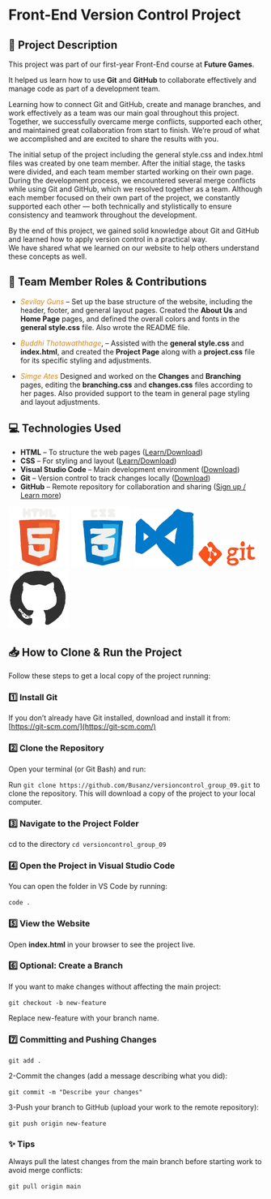 # Front-End Version Control Project

## 📁 Project Description

This project was part of our first-year Front-End course at **Future Games**.

It helped us learn how to use **Git** and **GitHub** to collaborate effectively and manage code as part of a development team.

Learning how to connect Git and GitHub, create and manage branches, and work effectively as a team was our main goal throughout this project.
Together, we successfully overcame merge conflicts, supported each other, and maintained great collaboration from start to finish.
We’re proud of what we accomplished and are excited to share the results with you.

The initial setup of the project including the general style.css and index.html files was created by one team member.
After the initial stage, the tasks were divided, and each team member started working on their own page.
During the development process, we encountered several merge conflicts while using Git and GitHub, which we resolved together as a team.
Although each member focused on their own part of the project, we constantly supported each other — both technically and stylistically to ensure consistency and teamwork throughout the development.

By the end of this project, we gained solid knowledge about Git and GitHub and learned how to apply version control in a practical way.  
We have shared what we learned on our website to help others understand these concepts as well.

## 👥 Team Member Roles & Contributions

- <span style="color: #db861d;">_Sevilay Guns_</span> – Set up the base structure of the website, including the header, footer, and general layout pages. Created the **About Us** and **Home Page** pages, and defined the overall colors and fonts in the **general style.css** file. Also wrote the README file.

- <span style="color: #db861d;">_Buddhi Thotawaththage_</span>,
  – Assisted with the **general style.css** and **index.html**, and created the **Project Page** along with a **project.css** file for its specific styling and adjustments.

- <span style="color: #db861d;">_Simge Ates_</span> Designed and worked on the **Changes** and **Branching** pages, editing the **branching.css** and **changes.css** files according to her pages. Also provided support to the team in general page styling and layout adjustments.

## 💻 Technologies Used

- **HTML** – To structure the web pages ([Learn/Download](https://developer.mozilla.org/en-US/docs/Web/HTML))
- **CSS** – For styling and layout ([Learn/Download](https://developer.mozilla.org/en-US/docs/Web/CSS))
- **Visual Studio Code** – Main development environment ([Download](https://code.visualstudio.com/))
- **Git** – Version control to track changes locally ([Download](https://git-scm.com/))
- **GitHub** – Remote repository for collaboration and sharing ([Sign up / Learn more](https://github.com/))
<p float="left">
 <img src="images/htmlLogo.gif" width="120" alt="htmlLogo">
 <img src="images/cssLogo.gif" width="120" alt="cssLogo">
 <img src="images/vscLogo.gif" width="120" alt="vscLogo">
 <img src="images/gitLogo.gif" width="120" alt="gitLogo">
 <img src="images/gitHubLogo.gif" width="120" alt="gitHubLogo">
</p>

## 📥 How to Clone & Run the Project

Follow these steps to get a local copy of the project running:

### 1️⃣ Install Git

If you don’t already have Git installed, download and install it from: [https://git-scm.com/](https://git-scm.com/)

### 2️⃣ Clone the Repository

Open your terminal (or Git Bash) and run:

Run `git clone https://github.com/Busanz/versioncontrol_group_09.git` to clone the repository. This will download a copy of the project to your local computer.

### 3️⃣ Navigate to the Project Folder

cd to the directory `cd versioncontrol_group_09`

### 4️⃣ Open the Project in Visual Studio Code

You can open the folder in VS Code by running:

`code .`

### 5️⃣ View the Website

Open **index.html** in your browser to see the project live.

### 6️⃣ Optional: Create a Branch

If you want to make changes without affecting the main project:

`git checkout -b new-feature`

Replace new-feature with your branch name.

### 7️⃣ Committing and Pushing Changes

`git add .`

2-Commit the changes (add a message describing what you did):

`git commit -m "Describe your changes"`

3-Push your branch to GitHub (upload your work to the remote repository):

`git push origin new-feature`

### ✨ Tips

Always pull the latest changes from the main branch before starting work to avoid merge conflicts:

`git pull origin main`
